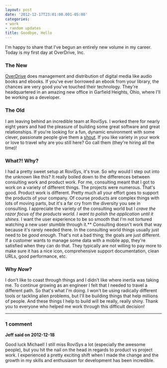 ```yaml
---
layout: post
date: '2012-12-17T23:01:00.001-05:00'
categories:
- work
- random updates
title: Goodbye, Hello
---
```



I'm happy to share that I've begun an entirely new volume in my career. Today is my first day at OverDrive, Inc.<h3>The New</h3>
[OverDrive](http://overdrive.com/)&nbsp;does management and distribution of digital media like audio books and ebooks. If you've ever borrowed an ebook from your library, the chances are very good you've touched their technology.
They're headquartered in an amazing new office in Garfield Heights, Ohio, where I'll be working as a developer.<h3>The Old</h3>
I am leaving behind an incredible team at RoviSys. I worked there for nearly eight years and had the pleasure of building some great software and great relationships.
If you're looking for a fun, dynamic environment with some clever, passionate people give them a [shout](http://www.rovisys.com/Careers/Careers.aspx). If you like variety in your work or love to travel why are you still here? Go call them (they're hiring all the time)!<h3>What?! Why?</h3>
I had a pretty sweet setup at RoviSys, it's true. So why would I step out into the unknown like this? It really boiled down to the differences between consulting work and product work.
For me, consulting meant that I got to work on a variety of different things. The projects were numerous. That's good.
Product work is different. Pretty much all your effort goes to support the products of your company. Of course products are complex things with lots of moving parts, but it's a far cry from the diversity you see in consulting.
I appreciate the variety of the consulting world but I *crave *the razor focus of the products world. I want to polish the application until it shines.** I want the user experience to be so smooth that I'm not tortured watching a new user stumble through it.** Consulting doesn't work that way because it's rarely needed there. 
In the consulting world things usually just need to be *good enough*. That's not a bad thing; the goals are just different. If a customer wants to manage some data with a mobile app, they're satisfied when they can do that. They typically are not willing to pay more to make sure it has a nice icon, comprehensive support documentation, clean URLs, good performance, etc.<h3>Why *Now*?</h3>
I don't like to coast through things and I didn't like where inertia was taking me. To continue growing as an engineer I felt that I needed to travel a different path. So that's what I'm doing. I won't be using radically different tools or tackling alien problems, but I'll be building things that help millions of people. And these things I help to build will be really, really shiny.
Thank you to everyone who helped me work through this difficult decision!

---

### 1 comment

**Jeff said on 2012-12-18**

Good luck Michael! I still miss RoviSys a lot (especially the awesome people), but you hit the nail on the head in regards to product vs project work. I experienced a pretty exciting shift when I made the change and the growth in my skills and enthusiasm for development has been incredible.

